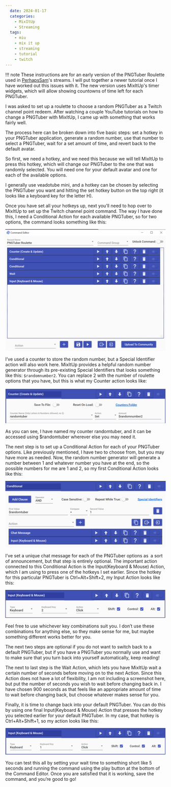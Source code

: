 ```yaml
---
  date: 2024-01-17
  categories:
    - MixItUp
    - Streaming
  tags:
    - miu
    - mix it up
    - streaming
    - tutorial
    - twitch
---
```


!!! note
    These instructions are for an early version of the PNGTuber Roulette used in
    [PerhapsSam](https://twitch.tv/perhapssam)'s streams. I will put together a
    newer tutorial once I have worked out this issues with it. The new version
    uses MixItUp's timer widgets, which will allow showing countowns of time
    left for each PNGTuber.

I was asked to set up a roulette to choose a random PNGTuber as a Twitch channel
point redeem. After watching a couple YouTube tutorials on how to change a
PNGTuber with MixItUp, I came up with something that works fairly well.

The process here can be broken down into five basic steps: set a hotkey in your
PNGTuber application, generate a random number, use that number to select a
PNGTuber, wait for a set amount of time, and revert back to the default avatar.

So first, we need a hotkey, and we need this because we will tell MixItUp to
press this hotkey, which will change our PNGTuber to the one that was randomly
selected. You will need one for your default avatar and one for each of the
available options.

I generally use veadotube mini, and a hotkey can be chosen by selecting the
PNGTuber you want and hitting the set hotkey button on the top right (it looks
like a keyboard key for the letter H).

Once you have set all your hotkeys up, next you’ll need to hop over to MixItUp
to set up the Twitch channel point command. The way I have done this, I need a
Conditional Action for each available PNGTuber, so for two options, the command
looks something like this:

![PNGTuber Roulette Channel Point Command](../../images/MixItUp-PNGTuber-Roulette/pngtuber-redeem.png)

I’ve used a counter to store the random number, but a Special Identifier action
will also work here. MixItUp provides a helpful random number generator through
its pre-existing Special Identifiers that looks something like this:
`$randomnumber2`. You can replace 2 with the number of roulette options that you
have, but this is what my Counter action looks like:

![PNGTuber Roulette Counter](../../images/MixItUp-PNGTuber-Roulette/pngtuber-counter.png)

As you can see, I have named my counter randomtuber, and it can be accessed using
$randomtuber wherever else you may need it.

The next step is to set up a Conditional Action for each of your PNGTuber
options. Like previously mentioned, I have two to choose from, but you may have
more as needed. Now, the random number generator will generate a number between
1 and whatever number you have at the end, so the possible numbers for me are 1
and 2, so my first Conditional Action looks like this:

![PNGTuber Conditional Action](../../images/MixItUp-PNGTuber-Roulette/pngtuber-random.png)

I’ve set a unique chat message for each of the PNGTuber options as a sort of
announcement, but that step is entirely optional. The important action connected
to this Conditional Action is the Input(Keyboard & Mouse) Action, which I am
using to press one of the hotkeys I set earlier. Since the hotkey for this
particular PNGTuber is Ctrl+Alt+Shift+2, my Input Action looks like this:

![PNGTuber Input Command](../../images/MixItUp-PNGTuber-Roulette/pngtuber-input-command.png)

Feel free to use whichever key combinations suit you. I don’t use these
combinations for anything else, so they make sense for me, but maybe something
different works better for you.

The next two steps are optional if you do not want to switch back to a default
PNGTuber, but if you have a PNGTuber you normally use and want to make sure that
you turn back into yourself automatically, keep reading!

The next to last step is the Wait Action, which lets you have MixItUp wait a
certain number of seconds before moving on to the next Action. Since this Action
does not have a lot of flexibility, I am not including a screenshot here, but put
the number of seconds you wish to wait before changing back in. I have chosen 900
seconds as that feels like an appropriate amount of time to wait before changing
back, but choose whatever makes sense for you.

Finally, it is time to change back into your default PNGTuber. You can do this by
using one final Input(Keyboard & Mouse) Action that presses the hotkey you
selected earlier for your default PNGTuber. In my case, that hotkey is
Ctrl+Alt+Shift+1, so my action looks like this:

![PNGTuber Input Return to Default](../../images/MixItUp-PNGTuber-Roulette/pngtuber-input-default.png)

You can test this all by setting your wait time to something short like 5 seconds
and running the command using the play button at the bottom of the Command Editor.
Once you are satisfied that it is working, save the command, and you’re good to go!
